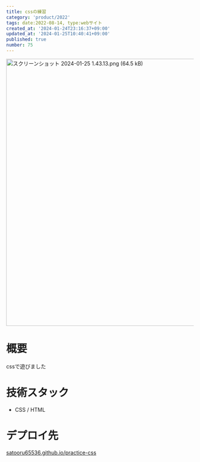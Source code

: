 ```yaml
---
title: cssの練習
category: 'product/2022'
tags: date:2022-08-14, type:webサイト
created_at: '2024-01-24T23:16:37+09:00'
updated_at: '2024-01-25T10:40:41+09:00'
published: true
number: 75
---
```


<img width="716" alt="スクリーンショット 2024-01-25 1.43.13.png (64.5 kB)" src="/images/articles/75/39605d14-e902-4751-8910-ced8d9e69111.webp">


# 概要
cssで遊びました

# 技術スタック
- CSS / HTML

# デプロイ先
[satooru65536.github.io/practice-css](https://satooru65536.github.io/practice-css/)

